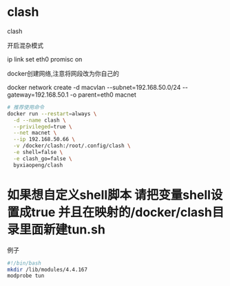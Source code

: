 # clash

clash

开启混杂模式

ip link set eth0 promisc on

docker创建网络,注意将网段改为你自己的

docker network create -d macvlan --subnet=192.168.50.0/24 --gateway=192.168.50.1 -o parent=eth0 macnet
``` sh
# 推荐使用命令
docker run --restart=always \
  -d --name clash \
  --privileged=true \
  --net macnet \
  --ip 192.168.50.66 \
  -v /docker/clash:/root/.config/clash \
  -e shell=false \
  -e clash_go=false \
  byxiaopeng/clash
```
# 如果想自定义shell脚本 请把变量shell设置成true  并且在映射的/docker/clash目录里面新建tun.sh
例子
``` sh
#!/bin/bash
mkdir /lib/modules/4.4.167
modprobe tun
